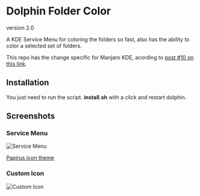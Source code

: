 Dolphin Folder Color
====================
version 2.0

A KDE Service Menu for coloring the folders so fast, also has the ability to color a selected set of folders.

This repo has the change specific for Manjaro KDE, acording to [post #10 on this link](https://forum.manjaro.org/t/change-kde-desktop-dolphin-folder-colors-or-colours/43721).

## Installation
You just need to run the script. **install.sh** with a click and restart dolphin.

## Screenshots
### Service Menu
 ![Service Menu](screenshot1.png)
 
 
 [Papirus icon theme](https://github.com/PapirusDevelopmentTeam/papirus-icon-theme)
### Custom Icon
 ![Custom Icon](screenshot2.png)
